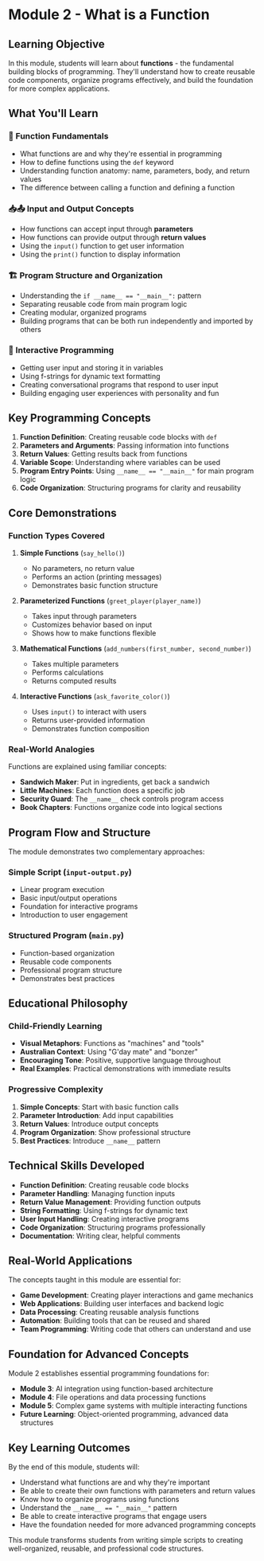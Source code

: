 # Module 2 - What is a Function

## Learning Objective

In this module, students will learn about **functions** - the fundamental building blocks of programming. They'll understand how to create reusable code components, organize programs effectively, and build the foundation for more complex applications.

## What You'll Learn

### 🔧 Function Fundamentals
- What functions are and why they're essential in programming
- How to define functions using the `def` keyword
- Understanding function anatomy: name, parameters, body, and return values
- The difference between calling a function and defining a function

### 📥📤 Input and Output Concepts
- How functions can accept input through **parameters**
- How functions can provide output through **return values**
- Using the `input()` function to get user information
- Using the `print()` function to display information

### 🏗️ Program Structure and Organization
- Understanding the `if __name__ == "__main__":` pattern
- Separating reusable code from main program logic
- Creating modular, organized programs
- Building programs that can be both run independently and imported by others

### 💬 Interactive Programming
- Getting user input and storing it in variables
- Using f-strings for dynamic text formatting
- Creating conversational programs that respond to user input
- Building engaging user experiences with personality and fun

## Key Programming Concepts

1. **Function Definition**: Creating reusable code blocks with `def`
2. **Parameters and Arguments**: Passing information into functions
3. **Return Values**: Getting results back from functions
4. **Variable Scope**: Understanding where variables can be used
5. **Program Entry Points**: Using `__name__ == "__main__"` for main program logic
6. **Code Organization**: Structuring programs for clarity and reusability

## Core Demonstrations

### Function Types Covered

1. **Simple Functions** (`say_hello()`)
   - No parameters, no return value
   - Performs an action (printing messages)
   - Demonstrates basic function structure

2. **Parameterized Functions** (`greet_player(player_name)`)
   - Takes input through parameters
   - Customizes behavior based on input
   - Shows how to make functions flexible

3. **Mathematical Functions** (`add_numbers(first_number, second_number)`)
   - Takes multiple parameters
   - Performs calculations
   - Returns computed results

4. **Interactive Functions** (`ask_favorite_color()`)
   - Uses `input()` to interact with users
   - Returns user-provided information
   - Demonstrates function composition

### Real-World Analogies

Functions are explained using familiar concepts:
- **Sandwich Maker**: Put in ingredients, get back a sandwich
- **Little Machines**: Each function does a specific job
- **Security Guard**: The `__name__` check controls program access
- **Book Chapters**: Functions organize code into logical sections

## Program Flow and Structure

The module demonstrates two complementary approaches:

### Simple Script (`input-output.py`)
- Linear program execution
- Basic input/output operations
- Foundation for interactive programs
- Introduction to user engagement

### Structured Program (`main.py`)
- Function-based organization
- Reusable code components
- Professional program structure
- Demonstrates best practices

## Educational Philosophy

### Child-Friendly Learning
- **Visual Metaphors**: Functions as "machines" and "tools"
- **Australian Context**: Using "G'day mate" and "bonzer" 
- **Encouraging Tone**: Positive, supportive language throughout
- **Real Examples**: Practical demonstrations with immediate results

### Progressive Complexity
1. **Simple Concepts**: Start with basic function calls
2. **Parameter Introduction**: Add input capabilities
3. **Return Values**: Introduce output concepts
4. **Program Organization**: Show professional structure
5. **Best Practices**: Introduce `__name__` pattern

## Technical Skills Developed

- **Function Definition**: Creating reusable code blocks
- **Parameter Handling**: Managing function inputs
- **Return Value Management**: Providing function outputs
- **String Formatting**: Using f-strings for dynamic text
- **User Input Handling**: Creating interactive programs
- **Code Organization**: Structuring programs professionally
- **Documentation**: Writing clear, helpful comments

## Real-World Applications

The concepts taught in this module are essential for:
- **Game Development**: Creating player interactions and game mechanics
- **Web Applications**: Building user interfaces and backend logic
- **Data Processing**: Creating reusable analysis functions
- **Automation**: Building tools that can be reused and shared
- **Team Programming**: Writing code that others can understand and use

## Foundation for Advanced Concepts

Module 2 establishes essential programming foundations for:
- **Module 3**: AI integration using function-based architecture
- **Module 4**: File operations and data processing functions
- **Module 5**: Complex game systems with multiple interacting functions
- **Future Learning**: Object-oriented programming, advanced data structures

## Key Learning Outcomes

By the end of this module, students will:
- Understand what functions are and why they're important
- Be able to create their own functions with parameters and return values
- Know how to organize programs using functions
- Understand the `__name__ == "__main__"` pattern
- Be able to create interactive programs that engage users
- Have the foundation needed for more advanced programming concepts

This module transforms students from writing simple scripts to creating well-organized, reusable, and professional code structures.